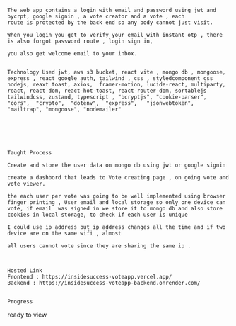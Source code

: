     The web app contains a login with email and password using jwt and bycrpt, google signin , a vote creator and a vote , each
    route is protected by the back end so any body cannot just visit.

    When you login you get to verify your email with instant otp , there is also forgot password route , login sign in,

    you also get welcome email to your inbox.


    Technology Used jwt, aws s3 bucket, react vite , mongo db , mongoose, express , react google auth, tailwind , css , styledcomponent css
    nodejs, reaxt toast, axios,  framer-motion, lucide-react, multiparty, react, react-dom, react-hot-toast, react-router-dom, sortablejs
    tailwindcss, zustand, typescript , "bcryptjs", "cookie-parser",   "cors",  "crypto",  "dotenv",  "express",   "jsonwebtoken",  "mailtrap", "mongoose", "nodemailer"






    Taught Process

    Create and store the user data on mongo db using jwt or google signin

    create a dashbord that leads to Vote creating page , on going vote and vote viewer.

    the each user per vote was going to be well implemented using browser finger printing , User email and local storage so only one device can vote, if email  was signed in we store it to mongo db and also store cookies in local storage, to check if each user is unique

    I could use ip address but ip address changes all the time and if two device are on the same wifi , almost

    all users cannot vote since they are sharing the same ip .



    Hosted Link
    Frontend : https://insidesuccess-voteapp.vercel.app/
    Backend : https://insidesuccess-voteapp-backend.onrender.com/


    Progress

ready to view
